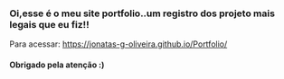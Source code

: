 ### Oi,esse é o meu site portfolio..um registro dos projeto mais legais que eu fiz!!
  Para acessar: https://jonatas-g-oliveira.github.io/Portfolio/

#### Obrigado pela atenção :)

